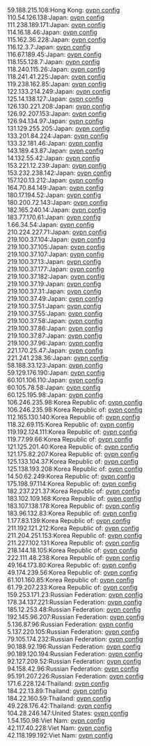 59.188.215.108:Hong Kong: [ovpn config](vpn/59_188_215_108.ovpn)  
110.54.126.138:Japan: [ovpn config](vpn/110_54_126_138.ovpn)  
111.238.189.171:Japan: [ovpn config](vpn/111_238_189_171.ovpn)  
114.16.18.46:Japan: [ovpn config](vpn/114_16_18_46.ovpn)  
115.162.36.228:Japan: [ovpn config](vpn/115_162_36_228.ovpn)  
116.12.3.7:Japan: [ovpn config](vpn/116_12_3_7.ovpn)  
116.67.189.45:Japan: [ovpn config](vpn/116_67_189_45.ovpn)  
118.155.128.7:Japan: [ovpn config](vpn/118_155_128_7.ovpn)  
118.240.115.26:Japan: [ovpn config](vpn/118_240_115_26.ovpn)  
118.241.41.225:Japan: [ovpn config](vpn/118_241_41_225.ovpn)  
119.238.162.85:Japan: [ovpn config](vpn/119_238_162_85.ovpn)  
122.133.214.249:Japan: [ovpn config](vpn/122_133_214_249.ovpn)  
125.14.138.127:Japan: [ovpn config](vpn/125_14_138_127.ovpn)  
126.130.221.208:Japan: [ovpn config](vpn/126_130_221_208.ovpn)  
126.92.207.153:Japan: [ovpn config](vpn/126_92_207_153.ovpn)  
126.94.134.97:Japan: [ovpn config](vpn/126_94_134_97.ovpn)  
131.129.255.205:Japan: [ovpn config](vpn/131_129_255_205.ovpn)  
133.201.84.224:Japan: [ovpn config](vpn/133_201_84_224.ovpn)  
133.32.181.46:Japan: [ovpn config](vpn/133_32_181_46.ovpn)  
143.189.43.87:Japan: [ovpn config](vpn/143_189_43_87.ovpn)  
14.132.55.42:Japan: [ovpn config](vpn/14_132_55_42.ovpn)  
153.221.12.239:Japan: [ovpn config](vpn/153_221_12_239.ovpn)  
153.232.238.142:Japan: [ovpn config](vpn/153_232_238_142.ovpn)  
157.120.13.212:Japan: [ovpn config](vpn/157_120_13_212.ovpn)  
164.70.84.149:Japan: [ovpn config](vpn/164_70_84_149.ovpn)  
180.17.194.52:Japan: [ovpn config](vpn/180_17_194_52.ovpn)  
180.200.72.143:Japan: [ovpn config](vpn/180_200_72_143.ovpn)  
182.165.240.14:Japan: [ovpn config](vpn/182_165_240_14.ovpn)  
183.77.170.61:Japan: [ovpn config](vpn/183_77_170_61.ovpn)  
1.66.34.54:Japan: [ovpn config](vpn/1_66_34_54.ovpn)  
210.224.227.71:Japan: [ovpn config](vpn/210_224_227_71.ovpn)  
219.100.37.104:Japan: [ovpn config](vpn/219_100_37_104.ovpn)  
219.100.37.105:Japan: [ovpn config](vpn/219_100_37_105.ovpn)  
219.100.37.107:Japan: [ovpn config](vpn/219_100_37_107.ovpn)  
219.100.37.13:Japan: [ovpn config](vpn/219_100_37_13.ovpn)  
219.100.37.177:Japan: [ovpn config](vpn/219_100_37_177.ovpn)  
219.100.37.182:Japan: [ovpn config](vpn/219_100_37_182.ovpn)  
219.100.37.19:Japan: [ovpn config](vpn/219_100_37_19.ovpn)  
219.100.37.31:Japan: [ovpn config](vpn/219_100_37_31.ovpn)  
219.100.37.49:Japan: [ovpn config](vpn/219_100_37_49.ovpn)  
219.100.37.51:Japan: [ovpn config](vpn/219_100_37_51.ovpn)  
219.100.37.55:Japan: [ovpn config](vpn/219_100_37_55.ovpn)  
219.100.37.58:Japan: [ovpn config](vpn/219_100_37_58.ovpn)  
219.100.37.86:Japan: [ovpn config](vpn/219_100_37_86.ovpn)  
219.100.37.87:Japan: [ovpn config](vpn/219_100_37_87.ovpn)  
219.100.37.96:Japan: [ovpn config](vpn/219_100_37_96.ovpn)  
221.170.25.47:Japan: [ovpn config](vpn/221_170_25_47.ovpn)  
221.241.238.36:Japan: [ovpn config](vpn/221_241_238_36.ovpn)  
58.188.33.123:Japan: [ovpn config](vpn/58_188_33_123.ovpn)  
59.129.176.190:Japan: [ovpn config](vpn/59_129_176_190.ovpn)  
60.101.106.110:Japan: [ovpn config](vpn/60_101_106_110.ovpn)  
60.105.78.58:Japan: [ovpn config](vpn/60_105_78_58.ovpn)  
60.125.195.98:Japan: [ovpn config](vpn/60_125_195_98.ovpn)  
106.246.235.98:Korea Republic of: [ovpn config](vpn/106_246_235_98.ovpn)  
106.246.235.98:Korea Republic of: [ovpn config](vpn/106_246_235_98.ovpn)  
112.165.130.140:Korea Republic of: [ovpn config](vpn/112_165_130_140.ovpn)  
118.32.69.115:Korea Republic of: [ovpn config](vpn/118_32_69_115.ovpn)  
119.192.124.111:Korea Republic of: [ovpn config](vpn/119_192_124_111.ovpn)  
119.77.99.66:Korea Republic of: [ovpn config](vpn/119_77_99_66.ovpn)  
121.125.201.40:Korea Republic of: [ovpn config](vpn/121_125_201_40.ovpn)  
121.175.82.207:Korea Republic of: [ovpn config](vpn/121_175_82_207.ovpn)  
125.133.104.37:Korea Republic of: [ovpn config](vpn/125_133_104_37.ovpn)  
125.138.193.208:Korea Republic of: [ovpn config](vpn/125_138_193_208.ovpn)  
14.50.62.249:Korea Republic of: [ovpn config](vpn/14_50_62_249.ovpn)  
175.198.97.114:Korea Republic of: [ovpn config](vpn/175_198_97_114.ovpn)  
182.237.221.37:Korea Republic of: [ovpn config](vpn/182_237_221_37.ovpn)  
183.102.109.168:Korea Republic of: [ovpn config](vpn/183_102_109_168.ovpn)  
183.107.138.178:Korea Republic of: [ovpn config](vpn/183_107_138_178.ovpn)  
183.96.132.83:Korea Republic of: [ovpn config](vpn/183_96_132_83.ovpn)  
1.177.83.139:Korea Republic of: [ovpn config](vpn/1_177_83_139.ovpn)  
211.192.121.212:Korea Republic of: [ovpn config](vpn/211_192_121_212.ovpn)  
211.204.251.153:Korea Republic of: [ovpn config](vpn/211_204_251_153.ovpn)  
211.227.102.131:Korea Republic of: [ovpn config](vpn/211_227_102_131.ovpn)  
218.144.18.105:Korea Republic of: [ovpn config](vpn/218_144_18_105.ovpn)  
222.111.48.238:Korea Republic of: [ovpn config](vpn/222_111_48_238.ovpn)  
49.164.173.80:Korea Republic of: [ovpn config](vpn/49_164_173_80.ovpn)  
49.174.239.56:Korea Republic of: [ovpn config](vpn/49_174_239_56.ovpn)  
61.101.160.85:Korea Republic of: [ovpn config](vpn/61_101_160_85.ovpn)  
61.79.207.233:Korea Republic of: [ovpn config](vpn/61_79_207_233.ovpn)  
159.253.171.23:Russian Federation: [ovpn config](vpn/159_253_171_23.ovpn)  
178.34.137.221:Russian Federation: [ovpn config](vpn/178_34_137_221.ovpn)  
185.12.253.48:Russian Federation: [ovpn config](vpn/185_12_253_48.ovpn)  
192.145.96.207:Russian Federation: [ovpn config](vpn/192_145_96_207.ovpn)  
5.136.87.96:Russian Federation: [ovpn config](vpn/5_136_87_96.ovpn)  
5.137.220.105:Russian Federation: [ovpn config](vpn/5_137_220_105.ovpn)  
79.105.174.232:Russian Federation: [ovpn config](vpn/79_105_174_232.ovpn)  
90.188.92.196:Russian Federation: [ovpn config](vpn/90_188_92_196.ovpn)  
90.189.120.194:Russian Federation: [ovpn config](vpn/90_189_120_194.ovpn)  
92.127.209.52:Russian Federation: [ovpn config](vpn/92_127_209_52.ovpn)  
94.158.42.96:Russian Federation: [ovpn config](vpn/94_158_42_96.ovpn)  
95.191.207.226:Russian Federation: [ovpn config](vpn/95_191_207_226.ovpn)  
171.6.228.124:Thailand: [ovpn config](vpn/171_6_228_124.ovpn)  
184.22.13.89:Thailand: [ovpn config](vpn/184_22_13_89.ovpn)  
184.22.160.59:Thailand: [ovpn config](vpn/184_22_160_59.ovpn)  
49.228.176.42:Thailand: [ovpn config](vpn/49_228_176_42.ovpn)  
104.28.246.147:United States: [ovpn config](vpn/104_28_246_147.ovpn)  
1.54.150.98:Viet Nam: [ovpn config](vpn/1_54_150_98.ovpn)  
42.117.40.228:Viet Nam: [ovpn config](vpn/42_117_40_228.ovpn)  
42.118.199.192:Viet Nam: [ovpn config](vpn/42_118_199_192.ovpn)  
